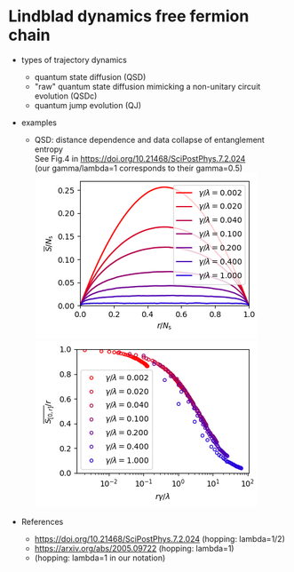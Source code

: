 # Lindblad dynamics free fermion chain

- types of trajectory dynamics
  - quantum state diffusion (QSD)
  - "raw" quantum state diffusion mimicking a non-unitary circuit evolution (QSDc)
  - quantum jump evolution (QJ)

- examples
  - QSD: distance dependence and data collapse of entanglement entropy<br>
    See Fig.4 in https://doi.org/10.21468/SciPostPhys.7.2.024<br>
    (our gamma/lambda=1 corresponds to their gamma=0.5)<br>
    ![distance dependence](./QSD/dat_example/fig_dist_ee_Ns512_gamma_all.png)
    ![ata collapse](./QSD/dat_example/fig_collapse_ee_Ns512_gamma_all.png)

- References
  - https://doi.org/10.21468/SciPostPhys.7.2.024 (hopping: lambda=1/2)
  - https://arxiv.org/abs/2005.09722 (hopping: lambda=1)
  - (hopping: lambda=1 in our notation)
